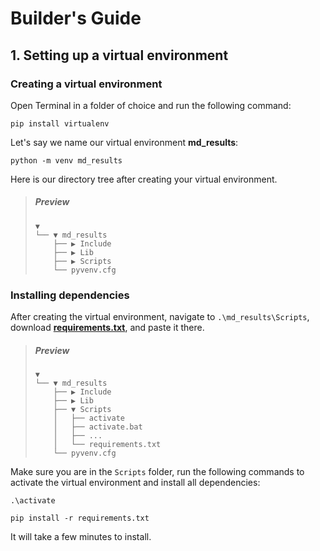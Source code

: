 # Builder's Guide

## 1. Setting up a virtual environment

### Creating a virtual environment
Open Terminal in a folder of choice and run the following command:

```
pip install virtualenv
```

Let's say we name our virtual environment **md_results**:
```
python -m venv md_results
```

Here is our directory tree after creating your virtual environment.

> ##### Preview
> 
>     ▼
>     └── ▼ md_results
>         ├── ▶ Include
>         ├── ▶ Lib
>         ├── ▶ Scripts
>         └── pyvenv.cfg

### Installing dependencies
After creating the virtual environment, navigate to `.\md_results\Scripts`, download [**requirements.txt**](requirements.txt), and paste it there.

> ##### Preview
>
>     ▼
>     └── ▼ md_results
>         ├── ▶ Include
>         ├── ▶ Lib
>         ├── ▼ Scripts
>         │   ├── activate
>         │   ├── activate.bat
>         │   ├── ...
>         │   └── requirements.txt
>         └── pyvenv.cfg

Make sure you are in the `Scripts` folder, run the following commands to activate the virtual environment and install all dependencies:

```
.\activate
```
```
pip install -r requirements.txt
```
It will take a few minutes to install.
